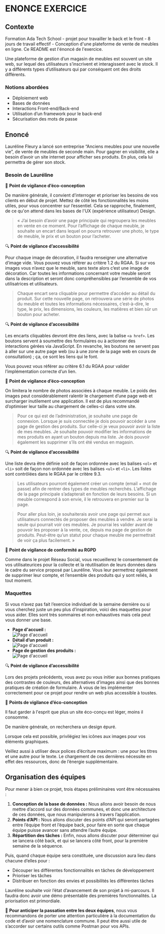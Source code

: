 # ENONCE EXERCICE

## Contexte

Formation Ada Tech School - projet pour travailler le back et le front - 8 jours de travail effectif - Conception d'une plateforme de vente de meubles en ligne. Ce README est l'énoncé de l'exercice.

Une plateforme de gestion d’un magasin de meubles est souvent un site web, sur lequel des utilisateurs s’inscrivent et interagissent avec le stock. Il y a différents types d’utilisateurs qui par conséquent ont des droits différents.

### Notions abordées
- Déploiement web
- Bases de données
- Interactions Front-end/Back-end
- Utilisation d’un framework pour le back-end
- Sécurisation des mots de passe

## Enoncé

Lauréline Fleury a lancé son entreprise “Anciens meubles pour une nouvelle vie”, de vente de meubles de seconde main. Pour gagner en visibilité, elle a besoin d’avoir un site internet pour afficher ses produits. En plus, cela lui permettra de gérer son stock.

### Besoin de Lauréline

🌱 **Point de vigilance d’éco-conception**

De manière générale, il convient d’interroger et prioriser les besoins de vos clients en début de projet. Mettez de côté les fonctionnalités les moins utiles, pour vous concentrer sur l’essentiel. Cela se rapproche, finalement, de ce qu'on attend dans les bases de l'UX (expérience utilisateur) Design.

> « J’ai besoin d’avoir une page principale qui regroupera les meubles en vente en ce moment. Pour l’affichage de chaque meuble, je souhaite un encart dans lequel on pourra retrouver une photo, le type de meuble, le prix et un bouton pour l’acheter.

🔍 **Point de vigilance d’accessibilité**

Pour chaque image de décoration, il faudra renseigner une alternative d’image vide. Vous pouvez vous référer au critère 1.2 du RGAA. Si sur vos images vous n’avez que le meuble, sans texte alors c’est une image de décoration. Car toutes les informations concernant votre meuble seront dans la description et seront donc compréhensibles par l’ensemble de vos utilisatrices et utilisateurs.

> Chaque encart sera cliquable pour permettre d’accéder au détail du produit. Sur cette nouvelle page, on retrouvera une série de photos du meuble et toutes les informations nécessaires, c’est-à-dire, le type, le prix, les dimensions, les couleurs, les matières et bien sûr un bouton pour acheter.

🔍 **Point de vigilance d’accessibilité**

Les encarts cliquables devront être des liens, avec la balise `<a href>`. Les boutons servent à soumettre des formulaires ou à actionner des interactions gérées via JavaScript. En revanche, les boutons ne servent pas à aller sur une autre page web (ou à une zone de la page web en cours de consultation) ; ça, ce sont les liens qui le font.

Vous pouvez vous référer au critère 6.1 du RGAA pour valider l’implémentation correcte d’un lien.

🌱 **Point de vigilance d’éco-conception**

On limitera le nombre de photos associées à chaque meuble. Le poids des images peut considérablement ralentir le chargement d’une page web et surcharger inutilement une application. Il est de plus recommandé d’optimiser leur taille au chargement de celles-ci dans votre site.

> Pour ce qui est de l’administration, je souhaite une page de connexion. Lorsque je suis connectée je dois pouvoir accéder à une page de gestion des produits. Sur celle-ci je veux pouvoir avoir la liste de mes meubles. Je souhaite pouvoir modifier les informations de mes produits en ayant un bouton depuis ma liste. Je dois pouvoir également les supprimer s’ils ont été vendus en magasin.

🔍 **Point de vigilance d’accessibilité**

Une liste devra être définie soit de façon ordonnée avec les balises `<ol>` et `<li>` soit de façon non ordonnée avec les balises `<ul>` et `<li>`. Les listes sont contrôlées dans le RGAA par le critère 9.3.

> Les utilisateurs pourront également créer un compte (email + mot de passe) afin de rentrer des types de meubles recherchés. L’affichage de la page principale s’adapterait en fonction de leurs besoins. Si un meuble correspond à son envie, il le retrouvera en premier sur la page.

> Pour aller plus loin, je souhaiterais avoir une page qui permet aux utilisateurs connectés de proposer des meubles à vendre. Je serai la seule qui pourrait voir ces meubles. Je pourrai les valider avant de pouvoir les proposer à la vente, ce, depuis ma page de gestion de produits. Peut-être qu’un statut pour chaque meuble me permettrait de voir ça plus facilement. »

🔐 **Point de vigilance de conformité au RGPD**

Comme dans le projet Réseau Social, vous recueillerez le consentement de vos utilisateurices pour la collecte et la réutilisation de leurs données dans le cadre du service proposé par Lauréline. Vous leur permettrez également de supprimer leur compte, et l’ensemble des produits qui y sont reliés, à tout moment.

### Maquettes

Si vous n’avez pas fait l’exercice individuel de la semaine dernière ou si vous cherchez juste un peu plus d’inspiration, voici des maquettes pour vous aider. Elles sont très sommaires et non exhaustives mais cela peut vous donner une base.

- **Page d'accueil :**  
![Page d'accueil](assets/images/maquette-accueil.png)
- **Détail d’un produit :**  
![Page d'accueil](assets/images\maquette-page-produit.png)
- **Page de gestion des produits :**  
![Page d'accueil](assets/images\maquette-page-gestion-produits.png)


🔍 **Point de vigilance d’accessibilité**

Lors des projets précédents, vous avez pu vous initier aux bonnes pratiques des contrastes de couleurs, des alternatives d’images ainsi que des bonnes pratiques de création de formulaire. À vous de les implémenter correctement pour ce projet pour rendre un web plus accessible à toustes.

🌱 **Points de vigilance d’éco-conception**

Il faut garder à l'esprit que plus un site éco-conçu est léger, moins il consomme.

De manière générale, on recherchera un design épuré.

Lorsque cela est possible, privilégiez les icônes aux images pour vos éléments graphiques.

Veillez aussi à utiliser deux polices d’écriture maximum : une pour les titres et une autre pour le texte. Le chargement de ces dernières nécessite en effet des ressources, donc de l’énergie supplémentaire.

## Organisation des équipes

Pour mener à bien ce projet, trois étapes préliminaires vont être nécessaires :

1. **Conception de la base de données :** Nous allons avoir besoin de nous mettre d’accord sur des données communes, et donc une architecture de ces données, que nous manipulerons à travers l’application.
2. **Points d’API :** Nous allons discuter des points d’API qui seront partagées entre l’équipe front et l’équipe back, pour faire en sorte que chaque équipe puisse avancer sans attendre l’autre équipe.
3. **Répartition des tâches :** Enfin, nous allons discuter pour déterminer qui se lancera côté back, et qui se lancera côté front, pour la première semaine de la séquence.

Puis, quand chaque équipe sera constituée, une discussion aura lieu dans chacune d’elles pour :

- Découper les différentes fonctionnalités en tâches de développement
- Prioriser les tâches
- Distribuer en fonction des envies et possibilités les différentes tâches

Lauréline souhaite voir l’état d’avancement de son projet à mi-parcours. Il faudra donc avoir une démo présentable des premières fonctionnalités. La priorisation est primordiale.

🧽 **Pour anticiper la passation entre les deux équipes**, nous vous recommandons de porter une attention particulière à la documentation du code et d’avoir une nomenclature commune. Il peut être aussi utile de s’accorder sur certains outils comme Postman pour vos APIs.